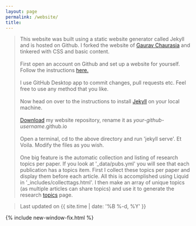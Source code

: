 ```yaml
---
layout: page
permalink: /website/
title: 
---
```



> This website was built using a static website generator called Jekyll and is hosted on Github. 
I forked the website of [Gaurav Chaurasia][gc] and tinkered with CSS and basic content.
<br><br>
First open an account on Github and set up a website for yourself. Follow the instructions [here.][GHpages]
<br><br>
I use GitHub Desktop app to commit changes, pull requests etc. Feel free to use any method that you like.
<br><br>
Now head on over to the instructions to install [Jekyll][jekyll] on your local machine.
<br><br>
[Download][mysite] my website repository, rename it as *your-github-username*.github.io
<br><br>
Open a terminal, cd to the above directory and run 'jekyll serve'. Et Voila. Modify the files as you wish.
<br><br>
One big feature is the automatic collection and listing of research topics per paper. 
If you look at '_data/pubs.yml' you will see that each publication has a topics item. 
First I collect these topics per paper and display them before each article. All this is accomplished using Liquid in
'_includes/collecttags.html'. I then make an array of unique topics (as multiple articles can share topics) and 
use it to generate the research [topics] page. 

> Last updated on {{ site.time | date: '%B %-d, %Y' }}

{% include new-window-fix.html %}



[gc]: https://gchauras.github.io
[jekyll]: https://jekyllrb.com/docs/installation/
[GHpages]: https://pages.github.com
[mysite]: https://github.com/harshasbhat/harshasbhat.github.io/archive/master.zip
[topics]: /topics/
